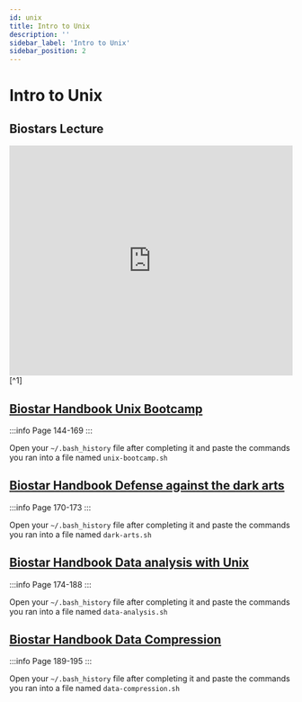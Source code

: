 ```yaml
---
id: unix
title: Intro to Unix
description: ''
sidebar_label: 'Intro to Unix'
sidebar_position: 2
---
```


# Intro to Unix

## Biostars Lecture

<iframe src="https://docs.google.com/presentation/d/e/2PACX-1vQHJMsd5gRHxCwC8mQxNoD7sgCebbsEuuXsEhouvUxQ-2TcHmXSqol5cyX1ftxcwJ8etxwoPfLbWdCL/embed?start=false&amp;loop=false&amp;delayms=3000" allowfullscreen="true" mozallowfullscreen="true" webkitallowfullscreen="true" width="100%" height="409" frameborder="0"></iframe>[^1]

## [Biostar Handbook Unix Bootcamp](https://www.biostarhandbook.com/the-unix-bootcamp.html)

:::info
Page 144-169
:::

Open your `~/.bash_history` file after completing it and paste the commands you
ran into a file named `unix-bootcamp.sh`

## [Biostar Handbook Defense against the dark arts](https://www.biostarhandbook.com/defense-dark-arts.html)

:::info
Page 170-173
:::

Open your `~/.bash_history` file after completing it and paste the commands you
ran into a file named `dark-arts.sh`

## [Biostar Handbook Data analysis with Unix](https://www.biostarhandbook.com/unixanalyis.html#unixanalyis)

:::info
Page 174-188
:::

Open your `~/.bash_history` file after completing it and paste the commands you
ran into a file named `data-analysis.sh`

## [Biostar Handbook Data Compression](https://www.biostarhandbook.com/data-compression.html#data-compression)

:::info
Page 189-195
:::

Open your `~/.bash_history` file after completing it and paste the commands you
ran into a file named `data-compression.sh`

[^1]: https://www.biostarhandbook.com/edu/lecture/view/88/
